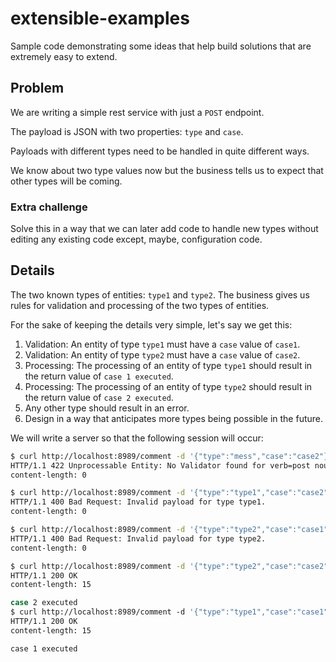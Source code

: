# extensible-examples

Sample code demonstrating some ideas that help build solutions that are extremely easy to extend.

## Problem

We are writing a simple rest service with just a `POST` endpoint.

The payload is JSON with two properties: `type` and `case`.

Payloads with different types need to be handled in quite different ways.

We know about two type values now but the business tells us to expect that other types will
be coming.

### Extra challenge

Solve this in a way that we can later add code to handle new types without editing any
existing code except, maybe, configuration code.

## Details

The two known types of entities: `type1` and `type2`.  The business gives us rules for
validation and processing of the two types of entities.

For the sake of keeping the details very simple, let's say we get this:

1. Validation: An entity of type `type1` must have a `case` value of `case1`.
1. Validation: An entity of type `type2` must have a `case` value of `case2`.
2. Processing: The processing of an entity of type `type1` should result in the return value of `case 1 executed`.
2. Processing: The processing of an entity of type `type2` should result in the return value of `case 2 executed`.
3. Any other type should result in an error.
4. Design in a way that anticipates more types being possible in the future.

We will write a server so that the following session will occur:

```bash
$ curl http://localhost:8989/comment -d '{"type":"mess","case":"case2"}' -i
HTTP/1.1 422 Unprocessable Entity: No Validator found for verb=post noun=mess.
content-length: 0

$ curl http://localhost:8989/comment -d '{"type":"type1","case":"case2"}' -i
HTTP/1.1 400 Bad Request: Invalid payload for type type1.
content-length: 0

$ curl http://localhost:8989/comment -d '{"type":"type2","case":"case1"}' -i
HTTP/1.1 400 Bad Request: Invalid payload for type type2.
content-length: 0

$ curl http://localhost:8989/comment -d '{"type":"type2","case":"case2"}' -i
HTTP/1.1 200 OK
content-length: 15

case 2 executed
$ curl http://localhost:8989/comment -d '{"type":"type1","case":"case1"}' -i
HTTP/1.1 200 OK
content-length: 15

case 1 executed
```
